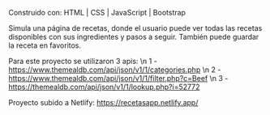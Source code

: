 Construido con: HTML | CSS | JavaScript | Bootstrap

Simula una página de recetas, donde el usuario puede ver todas las recetas disponibles con sus ingredientes y pasos a seguir. También puede guardar la receta en favoritos.

Para este proyecto se utilizaron 3 apis: \n 1 - https://www.themealdb.com/api/json/v1/1/categories.php \n 2 - https://www.themealdb.com/api/json/v1/1/filter.php?c=Beef \n 3 - https://themealdb.com/api/json/v1/1/lookup.php?i=52772

Proyecto subido a Netlify: https://recetasapp.netlify.app/
